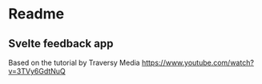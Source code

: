 # Readme

## Svelte feedback app

Based on the tutorial by Traversy Media https://www.youtube.com/watch?v=3TVy6GdtNuQ
